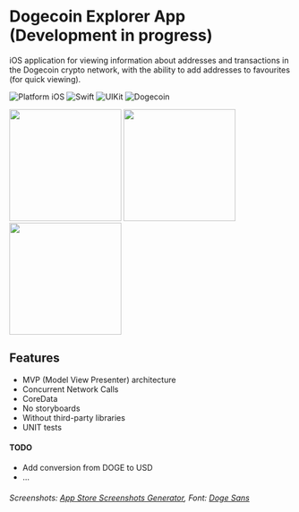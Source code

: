 # Dogecoin Explorer App (Development in progress)

iOS application for viewing information about addresses and transactions in the Dogecoin crypto network, with the ability to add addresses to favourites (for quick viewing).

![Platform iOS](https://img.shields.io/badge/platform-iOS-blue.svg)
![Swift](https://img.shields.io/badge/-Swift-orange.svg)
![UIKit](https://img.shields.io/badge/-UIKit-purple.svg)
![Dogecoin](https://img.shields.io/badge/-Dogecoin-yellow.svg)

<img src="https://github.com/032nnxkitty/DogeExplorerApp_iOS/blob/main/Screenshots/1.png" width="200"> <img src="https://github.com/032nnxkitty/DogeExplorerApp_iOS/blob/main/Screenshots/2.png" width="200"> <img src="https://github.com/032nnxkitty/DogeExplorerApp_iOS/blob/main/Screenshots/3.png" width="200"> 

## Features
- MVP (Model View Presenter) architecture
- Concurrent Network Calls
- CoreData
- No storyboards
- Without third-party libraries
- UNIT tests

#### TODO
- Add conversion from DOGE to USD
- ...

###### Screenshots: [App Store Screenshots Generator](https://screenshots.pro), Font: [Doge Sans](https://github.com/sebastiangraz/dogesans)




